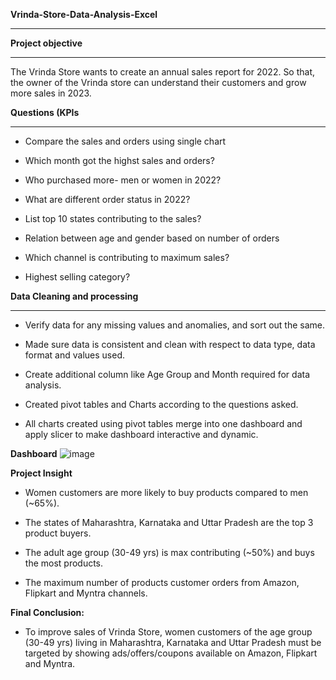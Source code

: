 **Vrinda-Store-Data-Analysis-Excel**
***

**Project objective**
***

The Vrinda Store wants to create an annual sales report for 2022. So that, the owner of the Vrinda store can understand their customers and grow more sales in 2023.

**Questions (KPIs**
***

+ Compare the sales and orders using single chart

+ Which month got the highst sales and orders?

+ Who purchased more- men or women in 2022?

+ What are different order status in 2022?

+ List top 10 states contributing to the sales?

+ Relation between age and gender based on number of orders

+ Which channel is contributing to maximum sales?

+ Highest selling category?


 **Data Cleaning and processing**
 ***

+ Verify data for any missing values and anomalies, and sort out the same.

+ Made sure data is consistent and clean with respect to data type, data format and values used.

+ Create additional column like Age Group and Month required for data analysis.

+ Created pivot tables and Charts according to the questions asked.

+ All charts created using pivot tables merge into one dashboard and apply slicer to make dashboard interactive and dynamic.

**Dashboard**
![image](https://github.com/shubhamgautam7395/Vrinda-Store-Data-Analysis-Excel/assets/157010367/8af2577d-ca4c-4046-a27d-0bc285a35fed)

**Project Insight**

+ Women customers are more likely to buy products compared to men (~65%).

+ The states of Maharashtra, Karnataka and Uttar Pradesh are the top 3 product buyers.

+ The adult age group (30-49 yrs) is max contributing (~50%) and buys the most products.

+ The maximum number of products customer orders from Amazon, Flipkart and Myntra channels.

**Final Conclusion:**

+ To improve sales of Vrinda Store, women customers of the age group (30-49 yrs) living in Maharashtra, Karnataka and Uttar Pradesh must be targeted by showing ads/offers/coupons available on Amazon, Flipkart and Myntra.
